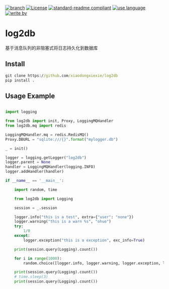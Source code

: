 [![branch](https://img.shields.io/badge/branch-master-brightgreen.svg)](https://github.com/xiaodongxiexie/autoSlowSQLKiller)
[![License](https://img.shields.io/badge/license-MIT-blue.svg)](https://github.com/xiaodongxiexie/autoSlowSQLKiller)
[![standard-readme compliant](https://img.shields.io/badge/readme%20style-standard-brightgreen.svg?style=flat-square)](https://github.com/xiaodongxiexie/autoSlowSQLKiller)
[![use language](https://img.shields.io/badge/language-python3-orange.svg)](https://github.com/xiaodongxiexie/autoSlowSQLKiller)
[![write by](https://jaywcjlove.github.io/sb/lang/chinese.svg)](https://github.com/xiaodongxiexie/autoSlowSQLKiller)

# log2db
基于消息队列的非阻塞式将日志持久化到数据库

## Install

```cmd
git clone https://github.com/xiaodongxiexie/log2db
pip install .
```

## Usage Example
```python

import logging

from log2db import init, Proxy, LoggingMQHandler
from log2db.mq import redis

LoggingMQHandler.mq = redis.RedisMQ()
Proxy.DBURL = "sqlite:///{}".format("mylogger.db")

_ = init()

logger = logging.getLogger("log2db")
logger.parent = None
handler = LoggingMQHandler(logging.INFO)
logger.addHandler(handler)

if __name__ == '__main__':

    import random, time

    from log2db import Logging

    session = _.session

    logger.info("this is a test", extra={"user": "none"})
    logger.warning("this is a warn %s", "ohuo")
    try:
        1/0
    except:
        logger.exception("this is a exception", exc_info=True)

    print(session.query(Logging).count())

    for i in range(1000):
        random.choice([logger.info, logger.warning, logger.exception, logger.debug])(i)

    print(session.query(Logging).count())
    # time.sleep(3)
    print(session.query(Logging).count())

```
